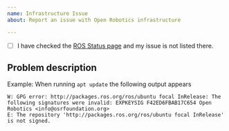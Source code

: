 ```yaml
---
name: Infrastructure Issue
about: Report an issue with Open Robotics infrastructure

---
```


- [ ] I have checked the [ROS Status page](https://status.ros.org) and my issue is not listed there.

## Problem description

Example: When running `apt update` the following output appears

```
W: GPG error: http://packages.ros.org/ros/ubuntu focal InRelease: The following signatures were invalid: EXPKEYSIG F42ED6FBAB17C654 Open Robotics <info@osrfoundation.org>
E: The repository 'http://packages.ros.org/ros/ubuntu focal InRelease' is not signed.
```
